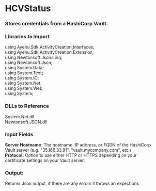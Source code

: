 <h1>HCVStatus</h1>
<h3>Stores credentials from a HashiCorp Vault.</h3>

<h3>Libraries to Import</h3>
using Ayehu.Sdk.ActivityCreation.Interfaces;<br>
using Ayehu.Sdk.ActivityCreation.Extension;<br>
using Newtonsoft.Json.Linq;<br>
using Newtonsoft.Json;<br>
using System.Data;<br>
using System.Text;<br>
using System.IO;<br>
using System.Net;<br>
using System.Web;<br>
using System;<br>


<h3>DLLs to Reference</h3>
System.Net.dll<br>
Newtonsoft.JSON.dll<br>

<h3>Input Fields</h3>
<b>Server Hostname:</b> The hostname, IP address, or FQDN of the HashiCorp Vault server (e.g. "35.166.33.91", "vault.mycompany.com", etc.)<br>
<b>Protocol:</b> Option to use either HTTP or HTTPS depending on your certificate settings on your Vault server.<br>

<h3>Output:</h3>
Returns Json output, if there are any errors it throws an expections
